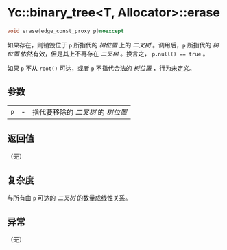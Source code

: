 # Yc::binary_tree<T, Allocator>::erase

```C++
void erase(edge_const_proxy p)noexcept
```

如果存在，则销毁位于 `p` 所指代的 _树位置_ 上的 _二叉树_ 。调用后，`p` 所指代的 _树位置_ 依然有效，但是其上不再存在 _二叉树_ 。换言之， `p.null() == true` 。

如果 `p` 不从 `root()` 可达，或者 `p` 不指代合法的 _树位置_ ，行为[未定义](https://zh.cppreference.com/w/cpp/language/ub)。

## 参数

||||
|-:|-|:-|
|`p`|-|指代要移除的 _二叉树_ 的 _树位置_ |

## 返回值

（无）

## 复杂度

与所有由 `p` 可达的 _二叉树_ 的数量成线性关系。

## 异常

（无）
